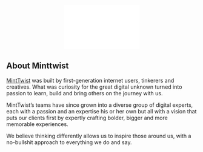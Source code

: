 <p align="center"><a href="https://minttwist.com" target="_blank"><img src="https://github.com/Minttwist/.github/blob/main/docs/images/logo.svg?raw=true"></a></p>

## About Minttwist

[MintTwist](https://minttwist.com) was built by first-generation internet users, tinkerers and creatives. What was curiosity for the great digital unknown turned into passion to learn, build and bring others on the journey with us.

MintTwist’s teams have since grown into a diverse group of digital experts, each with a passion and an expertise his or her own but all with a vision that puts our clients first by expertly crafting bolder, bigger and more memorable experiences.

We believe thinking differently allows us to inspire those around us, with a no-bullshit approach to everything we do and say.
